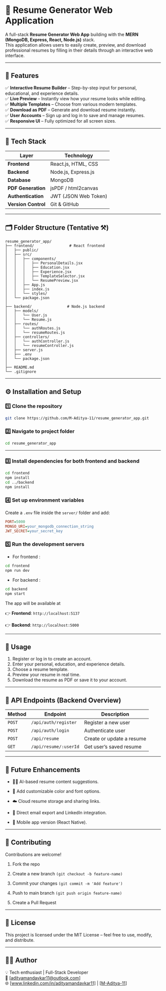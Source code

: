 # 🧾 Resume Generator Web Application  

A full-stack **Resume Generator Web App** building with the **MERN (MongoDB, Express, React, Node.js)** stack.  
This application allows users to easily create, preview, and download professional resumes by filling in their details through an interactive web interface.  

---

## 🚀 Features

✅ **Interactive Resume Builder** – Step-by-step input for personal, educational, and experience details.  
✅ **Live Preview** – Instantly view how your resume looks while editing.  
✅ **Multiple Templates** – Choose from various modern templates.  
✅ **Download as PDF** – Generate and download resume instantly.  
✅ **User Accounts** – Sign up and log in to save and manage resumes.  
✅ **Responsive UI** – Fully optimized for all screen sizes.  

---

## 🧠 Tech Stack  

| Layer | Technology |
|--------|-------------|
| **Frontend** | React.js, HTML, CSS |
| **Backend** | Node.js, Express.js |
| **Database** | MongoDB |
| **PDF Generation** | jsPDF / html2canvas |
| **Authentication** | JWT (JSON Web Token) |
| **Version Control** | Git & GitHub |

---

## 🗂 Folder Structure (Tentative ⚒️)  

```pgsql  
resume_generator_app/
├── frontend/                # React frontend
│   ├── public/
│   ├── src/
│   │   ├── components/
│   │   │   ├── PersonalDetails.jsx
│   │   │   ├── Education.jsx
│   │   │   ├── Experience.jsx
│   │   │   ├── TemplateSelector.jsx
│   │   │   └── ResumePreview.jsx
│   │   ├── App.js
│   │   ├── index.js
│   │   └── styles/
│   └── package.json
│
├── backend/                # Node.js backend
│   ├── models/
│   │   └── User.js
│   │   └── Resume.js
│   ├── routes/
│   │   └── authRoutes.js
│   │   └── resumeRoutes.js
│   ├── controllers/
│   │   └── authController.js
│   │   └── resumeController.js
│   ├── server.js
│   ├── .env
│   └── package.json
│
├── README.md
└── .gitignore
```

---

## ⚙️ Installation and Setup

### 1️⃣ Clone the repository

```bash
git clone https://github.com/M-Aditya-11/resume_generator_app.git
```

### 2️⃣ Navigate to project folder

```bash
cd resume_generator_app
```

---

### 3️⃣ Install dependencies for both frontend and backend

```bash
cd frontend
npm install
cd ../backend
npm install
```

### 4️⃣ Set up environment variables

Create a `.env` file inside the `server/` folder and add:

```ini
PORT=5000
MONGO_URI=your_mongodb_connection_string
JWT_SECRET=your_secret_key
```

### 5️⃣ Run the development servers

 - For frontend :
```bash
cd frontend
npm run dev
```

 - For backend :
```bash
cd backend
npm start
```

The app will be available at

👉 **Frontend**: `http://localhost:5137`

👉 **Backend**: `http://localhost:5000`

---

## 🧾 Usage

 1. Register or log in to create an account.
 2. Enter your personal, education, and experience details.
 3. Choose a resume template.
 4. Preview your resume in real time.
 5. Download the resume as PDF or save it to your account.

---

## 🧩 API Endpoints (Backend Overview)

| Method | Endpoint              | Description               |
| ------ | --------------------- | ------------------------- |
| `POST` | `/api/auth/register`  | Register a new user       |
| `POST` | `/api/auth/login`     | Authenticate user         |
| `POST` | `/api/resume`         | Create or update a resume |
| `GET`  | `/api/resume/:userId` | Get user’s saved resume   |

---

## 🔮 Future Enhancements

- 🧑‍💼 AI-based resume content suggestions.

- 🎨 Add customizable color and font options.

- ☁️ Cloud resume storage and sharing links.

- 💌 Direct email export and LinkedIn integration.

- 📱 Mobile app version (React Native).

---

## 🤝 Contributing

Contributions are welcome!

1. Fork the repo

2. Create a new branch `(git checkout -b feature-name)`

3. Commit your changes `(git commit -m 'Add feature')`

4. Push to main branch `(git push origin feature-name)`

5. Create a Pull Request

---

## 📜 License

This project is licensed under the MIT License – feel free to use, modify, and distribute.

---

## 👨‍💻 Author

💡 Tech enthusiast | Full-Stack Developer  
📧 [adityamandavkar11@outlook.com]  
🌐 [www.linkedin.com/in/adityamandavkar11] | [[M-Aditya-11](https://github.com/M-Aditya-11)]  
